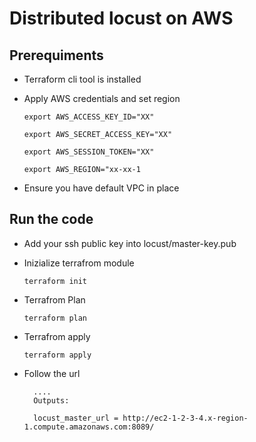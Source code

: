 # Distributed locust on AWS

## Prerequiments

* Terraform cli tool is installed

* Apply AWS credentials and set region

    `export AWS_ACCESS_KEY_ID="XX"`

    `export AWS_SECRET_ACCESS_KEY="XX"`

    `export AWS_SESSION_TOKEN="XX"`

    `export AWS_REGION="xx-xx-1`

* Ensure you have default VPC in place

## Run the code
* Add your ssh public key into locust/master-key.pub
* Inizialize terrafrom module
    
    ``terraform init``
* Terrafrom Plan

    ``terraform plan``

* Terrafrom apply
    
    ``terraform apply``
    
* Follow the url 
        
        ....
        Outputs:

        locust_master_url = http://ec2-1-2-3-4.x-region-1.compute.amazonaws.com:8089/

        
        
   